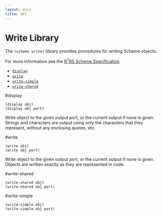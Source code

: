 ```yaml
---
layout: main
title: API
---
```


# Write Library

The `(scheme write)` library provides procedures for writing Scheme objects.

For more information see the [R<sup>7</sup>RS Scheme Specification](../../r7rs.pdf).

- [`display`](#display)
- [`write`](#write)
- [`write-simple`](#write-simple)
- [`write-shared`](#write-shared)

#display

    (display obj)
    (display obj port)

Write object to the given output port, or the current output if none is given. Strings and characters are output using only the characters that they represent, without any enclosing quotes, etc.

#write

    (write obj)
    (write obj port)

Write object to the given output port, or the current output if none is given. Objects are written exactly as they are represented in code.


#write-shared

    (write-shared obj)
    (write-shared obj port)

#write-simple

    (write-simple obj)
    (write-simple obj port)
